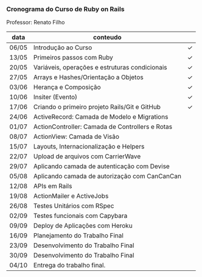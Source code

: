 ### Cronograma do Curso de Ruby on Rails
Professor: Renato Filho

|data|conteudo||
|---|---|---|
|06/05|Introdução ao Curso|✓|
|13/05|Primeiros passos com Ruby|✓|
|20/05|Variáveis, operações e estruturas condicionais|✓|
|27/05|Arrays e Hashes/Orientação a Objetos|✓|
|03/06|Herança e Composição|✓|
|10/06|Insiter (Evento)|✓|
|17/06|Criando o primeiro projeto Rails/Git e GitHub|✓|
|24/06|ActiveRecord: Camada de Modelo e Migrations
|01/07|ActionController: Camada de Controllers e Rotas
|08/07|ActionView: Camada de Visão
|15/07|Layouts, Internacionalização e Helpers
|22/07|Upload de arquivos com CarrierWave
|29/07|Aplicando camada de autenticação com Devise
|05/08|Aplicando camada de autorização com CanCanCan
|12/08|APIs em Rails
|19/08|ActionMailer e ActiveJobs
|26/08|Testes Unitários com RSpec
|02/09|Testes funcionais com Capybara
|09/09|Deploy de Aplicações com Heroku
|16/09|Planejamento do Trabalho Final
|23/09|Desenvolvimento do Trabalho Final
|30/09|Desenvolvimento do Trabalho Final
|04/10|Entrega do trabalho final.
